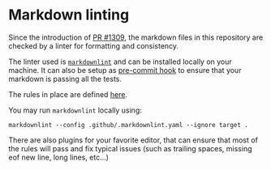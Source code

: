 # Markdown linting

Since the introduction of [PR #1309](https://github.com/paritytech/polkadot-sdk/pull/1309), the markdown
files in this repository are checked by a linter for formatting and consistency.

The linter used is [`markdownlint`](https://github.com/DavidAnson/markdownlint) and can be installed locally on your
machine. It can also be setup as [pre-commit hook](https://github.com/igorshubovych/markdownlint-cli#use-with-pre-commit)
to ensure that your markdown is passing all the tests.

The rules in place are defined
[here](https://github.com/paritytech/polkadot-sdk/blob/master/.github/.markdownlint.yaml).

You may run `markdownlint` locally using:
```
markdownlint --config .github/.markdownlint.yaml --ignore target .
```

There are also plugins for your favorite editor, that can ensure that most
of the rules will pass and fix typical issues (such as trailing spaces,
missing eof new line, long lines, etc...)
